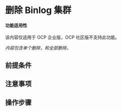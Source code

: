 # 删除 Binlog 集群

<main id="notice" type='notice'>
<h4>功能适用性</h4>
<p>该内容仅适用于 OCP 企业版，OCP 社区版不支持此功能。</p>
</main>

*内容包含单个删除，和全部删除。*

## 前提条件

## 注意事项

## 操作步骤